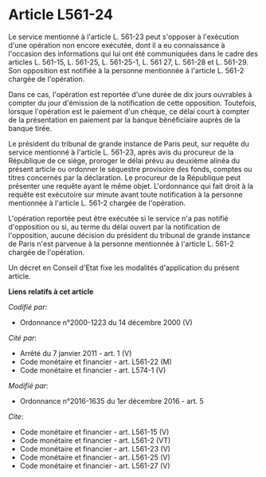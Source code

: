 # Article L561-24

Le service mentionné à l'article L. 561-23 peut s'opposer à l'exécution d'une opération non encore exécutée, dont il a eu
connaissance à l'occasion des informations qui lui ont été communiquées dans le cadre des articles L. 561-15, L. 561-25, L.
561-25-1, L. 561 27, L. 561-28 et L. 561-29. Son opposition est notifiée à la personne mentionnée à l'article L. 561-2
chargée de l'opération. 

Dans ce cas, l'opération est reportée d'une durée de dix jours ouvrables à compter du jour d'émission de la notification de
cette opposition. Toutefois, lorsque l'opération est le paiement d'un chèque, ce délai court à compter de la présentation en
paiement par la banque bénéficiaire auprès de la banque tirée. 

Le président du tribunal de grande instance de Paris peut, sur requête du service mentionné à l'article L. 561-23, après avis
du procureur de la République de ce siège, proroger le délai prévu au deuxième alinéa du présent article ou ordonner le
séquestre provisoire des fonds, comptes ou titres concernés par la déclaration. Le procureur de la République peut présenter
une requête ayant le même objet. L'ordonnance qui fait droit à la requête est exécutoire sur minute avant toute notification
à la personne mentionnée à l'article L. 561-2 chargée de l'opération. 

L'opération reportée peut être exécutée si le service n'a pas notifié d'opposition ou si, au terme du délai ouvert par la
notification de l'opposition, aucune décision du président du tribunal de grande instance de Paris n'est parvenue à la
personne mentionnée à l'article L. 561-2 chargée de l'opération. 

Un décret en Conseil d'Etat fixe les modalités d'application du présent article.

**Liens relatifs à cet article**

_Codifié par_:

  - Ordonnance n°2000-1223 du 14 décembre 2000 (V)

_Cité par_:

  - Arrêté du 7 janvier 2011 - art. 1 (V)
  - Code monétaire et financier - art. L561-22 (M)
  - Code monétaire et financier - art. L574-1 (V)

_Modifié par_:

  - Ordonnance n°2016-1635 du 1er décembre 2016 - art. 5

_Cite_:

  - Code monétaire et financier - art. L561-15 (V)
  - Code monétaire et financier - art. L561-2 (VT)
  - Code monétaire et financier - art. L561-23 (V)
  - Code monétaire et financier - art. L561-25 (V)
  - Code monétaire et financier - art. L561-27 (V)
